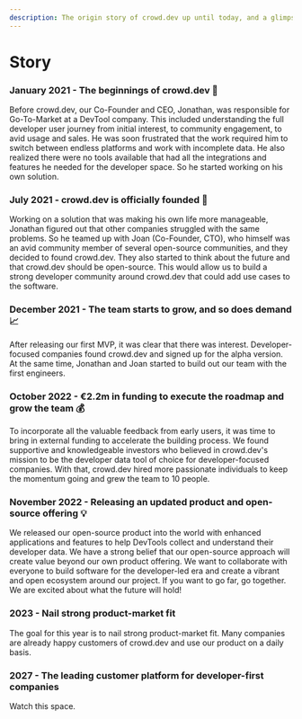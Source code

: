 ```yaml
---
description: The origin story of crowd.dev up until today, and a glimpse into the future.
---
```


# Story

### January 2021 - The beginnings of crowd.dev 🐣

Before crowd.dev, our Co-Founder and CEO, Jonathan, was responsible for Go-To-Market at a DevTool company. This included understanding the full developer user journey from initial interest, to community engagement, to avid usage and sales. He was soon frustrated that the work required him to switch between endless platforms and work with incomplete data. He also realized there were no tools available that had all the integrations and features he needed for the developer space. So he started working on his own solution.

### July 2021 - crowd.dev is officially founded 🎉

Working on a solution that was making his own life more manageable, Jonathan figured out that other companies struggled with the same problems. So he teamed up with Joan (Co-Founder, CTO), who himself was an avid community member of several open-source communities, and they decided to found crowd.dev. They also started to think about the future and that crowd.dev should be open-source. This would allow us to build a strong developer community around crowd.dev that could add use cases to the software.

### December 2021 - The team starts to grow, and so does demand 📈&#x20;

After releasing our first MVP, it was clear that there was interest. Developer-focused companies found crowd.dev and signed up for the alpha version. At the same time, Jonathan and Joan started to build out our team with the first engineers.

### October 2022 - €2.2m in funding to execute the roadmap and grow the team 💰

To incorporate all the valuable feedback from early users, it was time to bring in external funding to accelerate the building process. We found supportive and knowledgeable investors who believed in crowd.dev's mission to be the developer data tool of choice for developer-focused companies. With that, crowd.dev hired more passionate individuals to keep the momentum going and grew the team to 10 people.

### November 2022 - Releasing an updated product and open-source offering 💡&#x20;

We released our open-source product into the world with enhanced applications and features to help DevTools collect and understand their developer data. We have a strong belief that our open-source approach will create value beyond our own product offering. We want to collaborate with everyone to build software for the developer-led era and create a vibrant and open ecosystem around our project. If you want to go far, go together. We are excited about what the future will hold!

### 2023 - Nail strong product-market fit

The goal for this year is to nail strong product-market fit. Many companies are already happy customers of crowd.dev and use our product on a daily basis.&#x20;

### 2027 - The leading customer platform for developer-first companies

Watch this space.&#x20;




